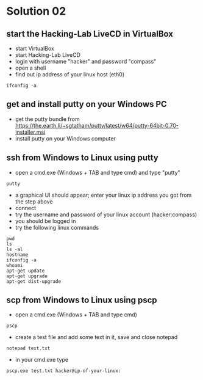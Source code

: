 # Solution 02
## start the Hacking-Lab LiveCD in VirtualBox
* start VirtualBox
* start Hacking-Lab LiveCD
* login with username "hacker" and password "compass"
* open a shell
* find out ip address of your linux host (eth0)
```
ifconfig -a
```

## get and install putty on your Windows PC
* get the putty bundle from https://the.earth.li/~sgtatham/putty/latest/w64/putty-64bit-0.70-installer.msi
* install putty on your Windows computer

## ssh from Windows to Linux using putty
* open a cmd.exe (Windows + TAB and type cmd) and type "putty"
```
putty
```
* a graphical UI should appear; enter your linux ip address you got from the step above
* connect
* try the username and password of your linux account (hacker:compass)
* you should be logged in
* try the following linux commands
```
pwd
ls 
ls -al 
hostname
ifconfig -a
whoami
apt-get update
apt-get upgrade
apt-get dist-upgrade
```


## scp from Windows to Linux using pscp
* open a cmd.exe (Windows + TAB and type cmd)
```
pscp
```
* create a test file and add some text in it, save and close notepad
```
notepad text.txt
```
* in your cmd.exe type 
```
pscp.exe test.txt hacker@ip-of-your-linux:
```
